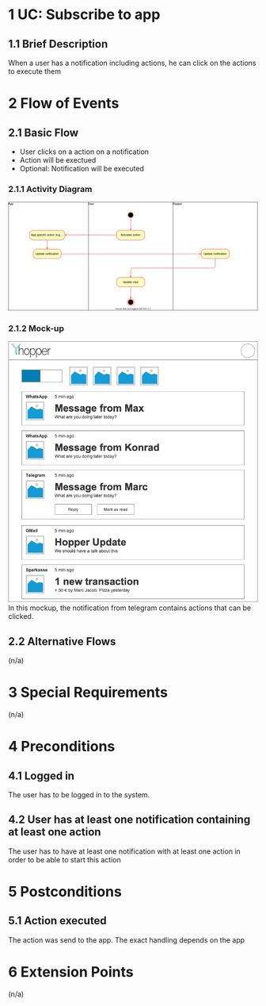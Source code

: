 # 1 UC: Subscribe to app

## 1.1 Brief Description
When a user has a notification including actions, he can click on the actions to execute them

# 2 Flow of Events
## 2.1 Basic Flow
- User clicks on a action on a notification
- Action will be exectued
- Optional: Notification will be executed

### 2.1.1 Activity Diagram
![Activity Diagram](./img/uc-start-action-flow.svg)

### 2.1.2 Mock-up
![Mockup](./mockups/hopper_main.png)
In this mockup, the notification from telegram contains actions that can be clicked.

## 2.2 Alternative Flows
(n/a)

# 3 Special Requirements
(n/a)

# 4 Preconditions
## 4.1 Logged in
The user has to be logged in to the system.
## 4.2 User has at least one notification containing at least one action
The user has to have at least one notification with at least one action in order to be able to start this action

# 5 Postconditions
## 5.1 Action executed
The action was send to the app. The exact handling depends on the app
 
# 6 Extension Points
(n/a)
